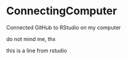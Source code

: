 # ConnectingComputer
Connected GitHub to RStudio on my computer

do not mind me, thx

this is a line from rstudio

